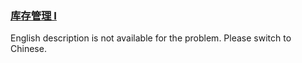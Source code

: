 ### [库存管理 I](https://leetcode.com/problems/xuan-zhuan-shu-zu-de-zui-xiao-shu-zi-lcof)

English description is not available for the problem. Please switch to Chinese.